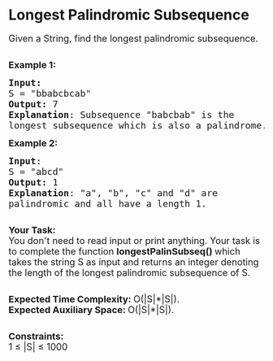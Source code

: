 Longest Palindromic Subsequence
===


<div><p><span style="font-size:18px">Given a String, find the longest palindromic subsequence.</span></p>

<p><br>
<span style="font-size:18px"><strong>Example 1:</strong></span></p>

<pre><span style="font-size:18px"><strong>Input:</strong>
S = "bbabcbcab</span><span style="font-size:18px">"
<strong>Output:</strong> 7
<strong>Explanation</strong>: Subsequence "babcbab" is the
longest subsequence which is also a palindrome.</span>
</pre>

<p><span style="font-size:18px"><strong>Example 2:</strong></span></p>

<pre><span style="font-size:18px"><strong>Input</strong>: 
S = "abcd"
<strong>Output:</strong> 1
<strong>Explanation</strong>: "a", "b", "c" and "d" are
palindromic and all have a length 1.</span>
</pre>

<p><br>
<span style="font-size:18px"><strong>Your Task:</strong><br>
You don't need to read input or print anything. Your task is to complete the function&nbsp;<strong>longestPalinSubseq()&nbsp;</strong>which takes the string S&nbsp;as input and returns an integer denoting the length of the longest palindromic subsequence of S.</span></p>

<p><br>
<span style="font-size:18px"><strong>Expected Time Complexity:&nbsp;</strong>O(|S|*|S|).<br>
<strong>Expected Auxiliary Space:&nbsp;</strong>O(|S|*|S|).</span></p>

<p><br>
<span style="font-size:18px"><strong>Constraints:</strong><br>
1 ≤ |S| ≤ 1000</span></p>
</div>